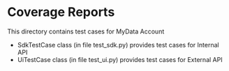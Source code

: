 # Coverage Reports

This directory contains test cases for MyData Account

- SdkTestCase class (in file test_sdk.py) provides test cases for Internal API
- UiTestCase class (in file test_ui.py) provides test cases for External API


